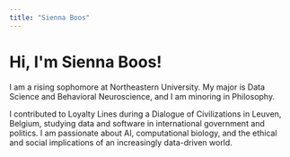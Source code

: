 ```yaml
---
title: "Sienna Boos"
---
```


 # Hi, I'm Sienna Boos!

I am a rising sophomore at Northeastern University. My major is Data Science and Behavioral Neuroscience, and I am minoring in Philosophy.

I contributed to Loyalty Lines during a Dialogue of Civilizations in Leuven, Belgium, studying data and software in international government and politics. I am passionate about AI, computational biology, and the ethical and social implications of an increasingly data-driven world.